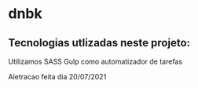 # dnbk
## Tecnologias utlizadas neste projeto:
Utilizamos SASS
Gulp como automatizador de tarefas

Aletracao feita dia 20/07/2021
